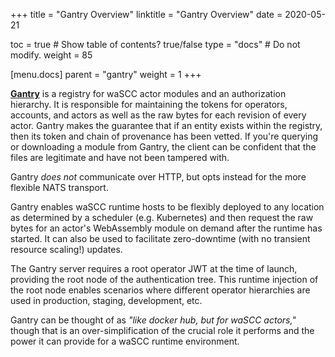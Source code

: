 +++
title = "Gantry Overview"
linktitle = "Gantry Overview"
date = 2020-05-21

toc = true  # Show table of contents? true/false
type = "docs"  # Do not modify.
weight = 85

[menu.docs]
  parent = "gantry"
  weight = 1
+++

**[Gantry](https://github.com/wascc/gantry)** is a registry for waSCC actor modules and an authorization hierarchy. It is responsible for maintaining the tokens for operators, accounts, and actors as well as the raw bytes for each revision of every actor. Gantry makes the guarantee that if an entity exists within the registry, then its token and chain of provenance has been vetted. If you're querying or downloading a module from Gantry, the client can be confident that the files are legitimate and have not been tampered with.

Gantry _does not_ communicate over HTTP, but opts instead for the more flexible NATS transport.

Gantry enables waSCC runtime hosts to be flexibly deployed to any location as determined by a scheduler (e.g. Kubernetes) and then request the raw bytes for an actor's WebAssembly module on demand after the runtime has started. It can also be used to facilitate zero-downtime (with no transient resource scaling!) updates.

The Gantry server requires a root operator JWT at the time of launch, providing the root node of the authentication tree. This runtime injection of the root node enables scenarios where different operator hierarchies are used in production, staging, development, etc. 

Gantry can be thought of as _"like docker hub, but for waSCC actors,"_ though that is an over-simplification of the crucial role it performs and the power it can provide for a waSCC runtime environment.
